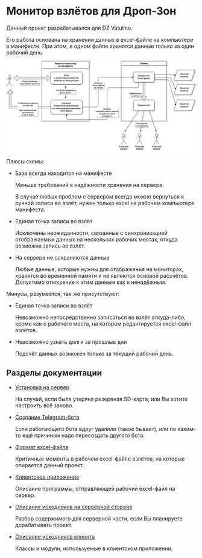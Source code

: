 # Монитор взлётов для Дроп-Зон

Данный проект разрабатывался для DZ Vatulino.

Его работа основана на хранении данных в excel-файле на компьютере в манифесте. При этом, в одном файле хранятся данные только за один рабочий день.

![](doc/projscheme.png)

Плюсы схемы:

* База всегда находится на манифесте

    Меньше требований к надёжности хранения на сервере.
    
    В случае любых проблем с сервером всегда можно вернуться к ручной записи во взлёт,
    нужен только excel на рабочем компьютере манифеста.

* Единая точка записи во взлёт

    Исключены неожиданности, связанные с синхронизацией отображаемых данных
    на нескольких рабочих местах, откуда возможна запись во взлёт.

* На сервере не сохраняются данные

    Любые данные, которые нужны для отображения на мониторах, хранятся во временной памяти
    и не являются основой рассчётов. Допустимо отношение к этим данным как к ненадёжным.

Минусы, разумеется, так же присутствуют:

* Единая точка записи во взлёт

    Невозможно непосредственно записаться во взлёт откуда-либо, кроме как с рабочего места,
    на котором редактируется excel-файл взлётов.

* Невозможно узнать долги за прошлые дни

    Подсчёт данных возможен только за текущий рабочий день.

## Разделы документации

* [Установка на сервер](doc/INSTALL.md)

    На случай, если была утеряна резервная SD-карта, или Вы хотите настроить всё заново.

* [Создание Telegram-бота](doc/telegrambot.md)

    Если работающего бота вдруг удалили (такое бывает), или по каким-то ещё причинам надо пересоздать другого бота.

* [Формат excel-файла](doc/excelformat.md)

    Критичные моменты в рабочем excel-файле взлётов, на которые опирается данный проект.

* [Клиентское приложение](doc/clientman.md)

    Описание программы, отправляющей рабочий excel-файл на сервер.

* [Описание исходников на серверной стороне](doc/srcserver.md)

    Разбор содержимого для серверной части, если Вы планируете дорабатывать проект.

* [Описание исходников клиента](doc/srcclient.md)

    Классы и модули, используемые в клиентском приложении.
